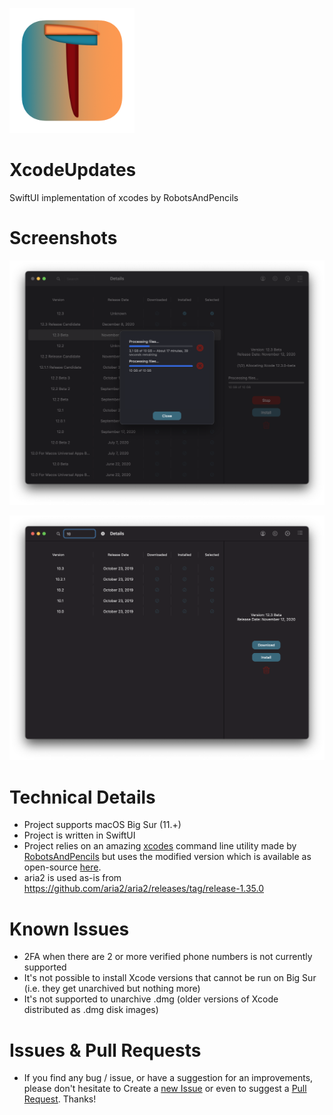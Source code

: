 <p align="left">
    <img src="AppIcon.png" width="200" max-width="90%" alt="XcodeUpdates" />
</p>

# XcodeUpdates
SwiftUI implementation of xcodes by RobotsAndPencils

# Screenshots

<p align="left">
    <img src="downloads.png" width="600" max-width="90%" alt="Downloads List" />
</p>
<p align="left">
    <img src="search.png" width="600" max-width="90%" alt="Search Functionality" />
</p>

# Technical Details
- Project supports macOS Big Sur (11.+)
- Project is written in SwiftUI
- Project relies on an amazing [xcodes](https://github.com/RobotsAndPencils/xcodes) command line utility made by [RobotsAndPencils](https://github.com/RobotsAndPencils) but uses the modified version which is available as open-source [here](https://github.com/art-divin/xcodes).
- aria2 is used as-is from https://github.com/aria2/aria2/releases/tag/release-1.35.0

# Known Issues
- 2FA when there are 2 or more verified phone numbers is not currently supported
- It's not possible to install Xcode versions that cannot be run on Big Sur (i.e. they get unarchived but nothing more)
- It's not supported to unarchive .dmg (older versions of Xcode distributed as .dmg disk images)

# Issues & Pull Requests
- If you find any bug / issue, or have a suggestion for an improvements, please don't hesitate to Create a [new Issue](https://github.com/art-divin/XcodeUpdates/issues/new/choose) or even to suggest a [Pull Request](https://github.com/art-divin/XcodeUpdates/compare). Thanks!
